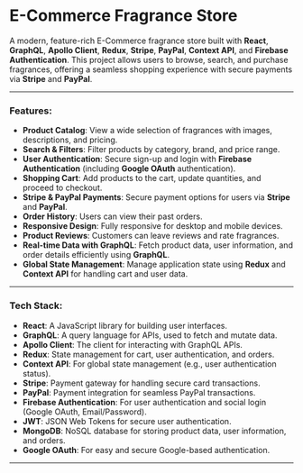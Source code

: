 # E-Commerce Fragrance Store

A modern, feature-rich E-Commerce fragrance store built with **React**, **GraphQL**, **Apollo Client**, **Redux**, **Stripe**, **PayPal**, **Context API**, and **Firebase Authentication**. This project allows users to browse, search, and purchase fragrances, offering a seamless shopping experience with secure payments via **Stripe** and **PayPal**.

---

### Features:
- **Product Catalog**: View a wide selection of fragrances with images, descriptions, and pricing.
- **Search & Filters**: Filter products by category, brand, and price range.
- **User Authentication**: Secure sign-up and login with **Firebase Authentication** (including **Google OAuth** authentication).
- **Shopping Cart**: Add products to the cart, update quantities, and proceed to checkout.
- **Stripe & PayPal Payments**: Secure payment options for users via **Stripe** and **PayPal**.
- **Order History**: Users can view their past orders.
- **Responsive Design**: Fully responsive for desktop and mobile devices.
- **Product Reviews**: Customers can leave reviews and rate fragrances.
- **Real-time Data with GraphQL**: Fetch product data, user information, and order details efficiently using **GraphQL**.
- **Global State Management**: Manage application state using **Redux** and **Context API** for handling cart and user data.

---

### Tech Stack:
- **React**: A JavaScript library for building user interfaces.
- **GraphQL**: A query language for APIs, used to fetch and mutate data.
- **Apollo Client**: The client for interacting with GraphQL APIs.
- **Redux**: State management for cart, user authentication, and orders.
- **Context API**: For global state management (e.g., user authentication status).
- **Stripe**: Payment gateway for handling secure card transactions.
- **PayPal**: Payment integration for seamless PayPal transactions.
- **Firebase Authentication**: For user authentication and social login (Google OAuth, Email/Password).
- **JWT**: JSON Web Tokens for secure user authentication.
- **MongoDB**: NoSQL database for storing product data, user information, and orders.
- **Google OAuth**: For easy and secure Google-based authentication.

---
